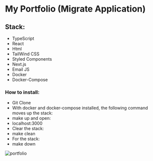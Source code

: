 # My Portfolio (Migrate Application)

## Stack: 

- TypeScript
- React
- Html
- TailWind CSS
- Styled Components
- Next.js
- Email JS
- Docker
- Docker-Compose

### How to install:

- Git Clone
- With docker and docker-compose installed, the following command moves up the stack:
- make up and open:
- localhost:3000
- Clear the stack:
- make clean
- For the stack:
- make down


![portfolio](https://github.com/Victor-Zarzar/portfolio-ts/assets/114430780/dd8ac09b-390c-4a0a-927e-933291320b03)

